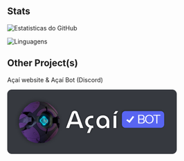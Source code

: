## Stats

![Estatisticas do GitHub](https://github-readme-stats.vercel.app/api?username=jocafamaka&count_private=true&include_all_commits=true&locale=en&theme=monokai)

![Linguagens](https://github-readme-stats.vercel.app/api/top-langs/?username=jocafamaka&layout=compact&locale=en&theme=monokai)

## Other Project(s)

Açaí website & Açaí Bot (Discord)

[![Açaí Bot Logo](/acai-bot-logo-verificado.png)](https://acaibot.site)

